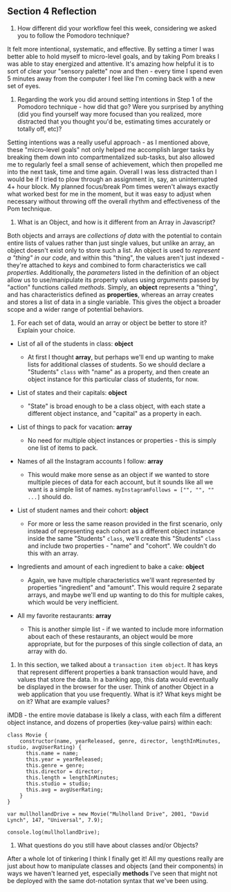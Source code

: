 ## Section 4 Reflection

1. How different did your workflow feel this week, considering we asked you to follow the Pomodoro technique?

It felt more intentional, systematic, and effective.  By setting a timer I was better able to hold myself to micro-level goals, and by taking Pom breaks I was able to stay energized and attentive.  It's amazing how helpful it is to sort of clear your "sensory palette" now and then - every time I spend even 5 minutes away from the computer I feel like I'm coming back with a new set of eyes.

1. Regarding the work you did around setting intentions in Step 1 of the Pomodoro technique - how did that go? Were you surprised by anything (did you find yourself way more focused than you realized, more distracted that you thought you'd be, estimating times accurately or totally off, etc)?

Setting intentions was a really useful approach - as I mentioned above, these "micro-level goals" not only helped me accomplish larger tasks by breaking them down into compartmentalized sub-tasks, but also allowed me to regularly feel a small sense of achievement, which then propelled me into the next task, time and time again.  Overall I was less distracted than I would be if I tried to plow through an assignment in, say, an uninterrupted 4+ hour block.  My planned focus/break Pom times weren't always exactly what worked best for me in the moment, but it was easy to adjust when necessary without throwing off the overall rhythm and effectiveness of the Pom technique.  

1. What is an Object, and how is it different from an Array in Javascript?

Both objects and arrays are *collections of data* with the potential to contain entire lists of values rather than just single values, but unlike an array, an object doesn't exist only to store such a list.  An object is used to *represent a "thing" in our code*, and within this "thing", the values aren't just indexed - they're attached to *keys* and combined to form characteristics we call *properties*.  Additionally, the *parameters* listed in the definition of an object allow us to use/manipulate its property values using *arguments* passed by "action" functions called *methods*.  Simply, an **object** represents a "thing", and has characteristics defined as **properties**, whereas an array creates and stores a list of data in a single variable. This gives the object a broader scope and a wider range of potential behaviors.

1. For each set of data, would an array or object be better to store it? Explain your choice.

  * List of all of the students in class: **object**
    - At first I thought **array**, but perhaps we'll end up wanting to make lists for additional classes of students.  So we should declare a "Students" `class` with "name" as a property, and then create an object instance for this particular class of students, for now.

  * List of states and their capitals: **object**
    - "State" is broad enough to be a class object, with each state a different object instance, and "capital" as a property in each.

  * List of things to pack for vacation: **array**
    - No need for multiple object instances or properties - this is simply one list of items to pack.

  * Names of all the Instagram accounts I follow: **array**
    - This would make more sense as an object if we wanted to store multiple pieces of data for each account, but it sounds like all we want is a simple list of names.  `myInstagramFollows = ["", "", "" ...]` should do.

  * List of student names and their cohort: **object**
    - For more or less the same reason provided in the first scenario, only instead of representing each cohort as a different object instance inside the same "Students" `class`, we'll create this "Students" `class` and include two properties - "name" and "cohort".  We couldn't do this with an array.

  * Ingredients and amount of each ingredient to bake a cake: **object**
    - Again, we have multiple characteristics we'll want represented by properties "ingredient" and "amount".  This would require 2 separate arrays, and maybe we'll end up wanting to do this for multiple cakes, which would be very inefficient.

  * All my favorite restaurants: **array**
    - This is another simple list - if we wanted to include more information about each of these restaurants, an object would be more appropriate, but for the purposes of this single collection of data, an array with do.

1. In this section, we talked about a `transaction item object`. It has keys that represent different properties a bank transaction would have, and values that store the data. In a banking app, this data would eventually be displayed in the browser for the user. Think of another Object in a web application that you use frequently. What is it? What keys might be on it? What are example values?

iMDB - the entire movie database is likely a class, with each film a different object instance, and dozens of properties (key-value pairs) within each:

```
class Movie {
    constructor(name, yearReleased, genre, director, lengthInMinutes, studio, avgUserRating) {
      this.name = name;
      this.year = yearReleased;
      this.genre = genre;
      this.director = director;
      this.length = lengthInMinutes;
      this.studio = studio;
      this.avg = avgUserRating;
    }
}

var mullhollandDrive = new Movie("Mulholland Drive", 2001, "David Lynch", 147, "Universal", 7.9);

console.log(mullhollandDrive);
```

1. What questions do you still have about classes and/or Objects?

After a whole lot of tinkering I think I finally get it!  All my questions really are just about how to manipulate classes and objects (and their components) in ways we haven't learned yet, especially **methods** I've seen that might not be deployed with the same dot-notation syntax that we've been using.
